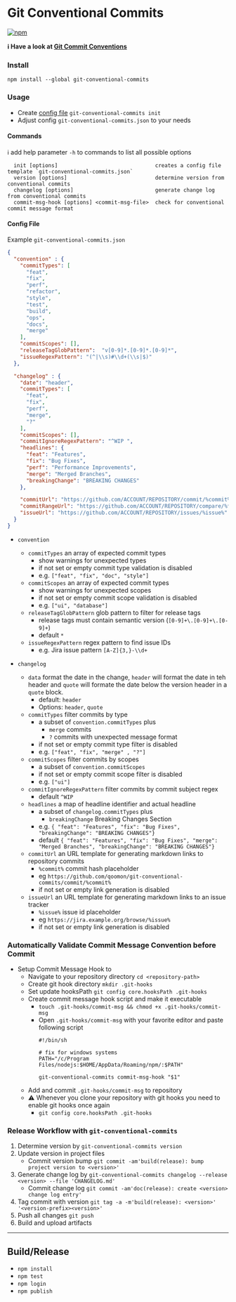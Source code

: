 # Git Conventional Commits

[![npm](https://img.shields.io/npm/v/git-conventional-commits)](https://www.npmjs.com/package/git-conventional-commits)

**ℹ Have a look at [Git Commit Conventions](https://gist.github.com/qoomon/5dfcdf8eec66a051ecd85625518cfd13)**

### Install
`npm install --global git-conventional-commits`

### Usage
* Create [config file](#config-file) `git-conventional-commits init`
* Adjust config `git-conventional-commits.json` to your needs

#### Commands
ℹ add help parameter `-h` to commands to list all possible options
```
  init [options]                               creates a config file template `git-conventional-commits.json`
  version [options]                            determine version from conventional commits
  changelog [options]                          generate change log from conventional commits
  commit-msg-hook [options] <commit-msg-file>  check for conventional commit message format
```

#### Config File
Example `git-conventional-commits.json`
```json
{
  "convention" : {
    "commitTypes": [
      "feat",
      "fix",
      "perf",
      "refactor",
      "style",
      "test",
      "build",
      "ops",
      "docs",
      "merge"
    ],
    "commitScopes": [],
    "releaseTagGlobPattern":  "v[0-9]*.[0-9]*.[0-9]*",
    "issueRegexPattern": "(^|\\s)#\\d+(\\s|$)"
  },

  "changelog" : {
    "date": "header",
    "commitTypes": [
      "feat",
      "fix",
      "perf",
      "merge",
      "?"
    ],
    "commitScopes": [],
    "commitIgnoreRegexPattern": "^WIP ",
    "headlines": {
      "feat": "Features",
      "fix": "Bug Fixes",
      "perf": "Performance Improvements",
      "merge": "Merged Branches",
      "breakingChange": "BREAKING CHANGES"
    },

    "commitUrl": "https://github.com/ACCOUNT/REPOSITORY/commit/%commit%",
    "commitRangeUrl": "https://github.com/ACCOUNT/REPOSITORY/compare/%from%...%to%?diff=split",
    "issueUrl": "https://github.com/ACCOUNT/REPOSITORY/issues/%issue%"
  }
}


```
* `convention`
  * `commitTypes` an array of expected commit types
    * show warnings for unexpected types
    * if not set or empty commit type validation is disabled
    * e.g. `["feat", "fix", "doc", "style"]`
  * `commitScopes` an array of expected commit types
    * show warnings for unexpected scopes
    * if not set or empty commit scope validation is disabled
    * e.g. `["ui", "database"]` 
  * `releaseTagGlobPattern` glob pattern to filter for release tags
    * release tags must contain semantic version (`[0-9]+\.[0-9]+\.[0-9]+`)
    * default `*`  
  * `issueRegexPattern` regex pattern to find issue IDs
    * e.g. Jira issue pattern `[A-Z]{3,}-\\d+`
 
* `changelog` 
  * `data` format the date in the change, `header` will format the date in teh header
    and `quote` will formate the date below the version header in a `quote` block.
    * default: `header`
    * Options: `header`, `quote`
  * `commitTypes` filter commits by type
    * a subset of `convention.commitTypes` plus
      * `merge` commits
      * `?` commits with unexpected message format
    * if not set or empty commit type filter is disabled
    * e.g. `["feat", "fix", "merge" , "?"]`
  * `commitScopes` filter commits by scopes
    * a subset of `convention.commitScopes`
    * if not set or empty commit scope filter is disabled
    * e.g. `["ui"]`
  * `commitIgnoreRegexPattern` filter commits by commit subject regex
    * default `^WIP `  
  * `headlines` a map of headline identifier and actual headline
    * a subset of `changelog.commitTypes` plus
      * `breakingChange` Breaking Changes Section
    * e.g. `{ "feat": "Features", "fix": "Bug Fixes", "breakingChange": "BREAKING CHANGES"}`  
    * default `{ "feat": "Features", "fix": "Bug Fixes", "merge": "Merged Branches", "breakingChange": "BREAKING CHANGES"}`
  * `commitUrl` an URL template for generating markdown links to repository commits
    * `%commit%` commit hash placeholder
    * eg `https://github.com/qoomon/git-conventional-commits/commit/%commit%`
    * if not set or empty link generation is disabled
  * `issueUrl` an URL template for generating markdown links to an issue tracker
    * `%issue%` issue id placeholder
    * eg `https://jira.example.org/browse/%issue%`
    * if not set or empty link generation is disabled
 

### Automatically Validate Commit Message Convention before Commit
* Setup Commit Message Hook to 
  * Navigate to your repository directory `cd <repository-path>`
  * Create git hook directory `mkdir .git-hooks`
  * Set update hooksPath `git config core.hooksPath .git-hooks`
  * Create commit message hook script and make it executable
    * `touch .git-hooks/commit-msg && chmod +x .git-hooks/commit-msg`
    * Open `.git-hooks/commit-msg` with your favorite editor and paste following script
      ```
      #!/bin/sh

      # fix for windows systems
      PATH="/c/Program Files/nodejs:$HOME/AppData/Roaming/npm/:$PATH"

      git-conventional-commits commit-msg-hook "$1"
      ```
  * Add and commit `.git-hooks/commit-msg` to repository
  * ⚠️ Whenever you clone your repository with git hooks you need to enable git hooks once again
    * `git config core.hooksPath .git-hooks`


### Release Workflow with `git-conventional-commits`
1. Determine version by `git-conventional-commits version`
1. Update version in project files
    * Commit version bump `git commit -am'build(release): bump project version to <version>'`
1. Generate change log by `git-conventional-commits changelog --release  <version> --file 'CHANGELOG.md'`
    * Commit change log `git commit -am'doc(release): create <version> change log entry'`
1. Tag commit with version `git tag -a -m'build(release): <version>' '<version-prefix><version>'`
1. Push all changes `git push`
1. Build and upload artifacts

---

## Build/Release
* `npm install`
* `npm test`
* `npm login`
* `npm publish`


